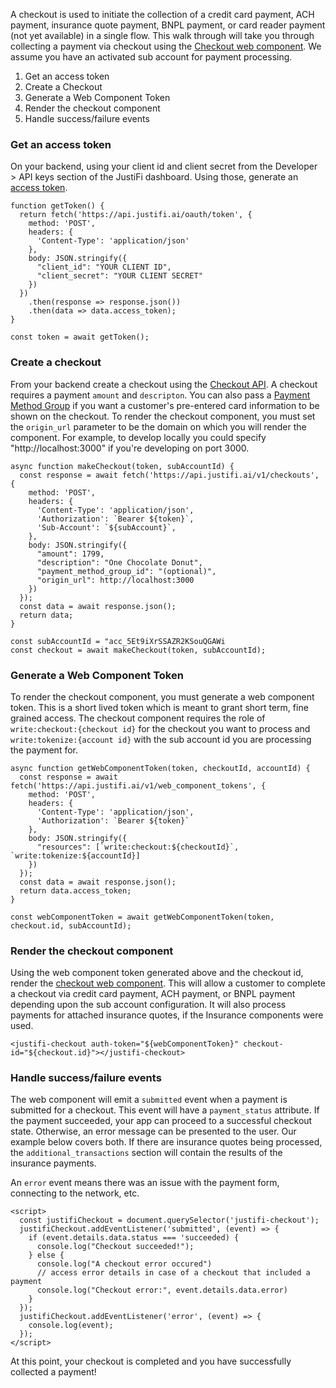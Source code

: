 A checkout is used to initiate the collection of a credit card payment, ACH payment, insurance quote payment, BNPL payment, or card reader payment (not yet available) in a single flow. This walk through will take you through collecting a payment via checkout using the [Checkout web component](https://storybook.justifi.ai/?path=/docs/payment-facilitation-payments-checkout--docs). We assume you have an activated sub account for payment processing.

1. Get an access token
2. Create a Checkout
3. Generate a Web Component Token
4. Render the checkout component
5. Handle success/failure events


### Get an access token
On your backend, using your client id and client secret from the Developer > API keys section of the JustiFi dashboard. Using those, generate an [access token](https://docs.justifi.tech/api-spec#tag/API-Credentials/operation/CreateAccessToken).

```
function getToken() {
  return fetch('https://api.justifi.ai/oauth/token', {
    method: 'POST',
    headers: {
      'Content-Type': 'application/json'
    },
    body: JSON.stringify({
      "client_id": "YOUR CLIENT ID",
      "client_secret": "YOUR CLIENT SECRET"
    })
  })
    .then(response => response.json())
    .then(data => data.access_token);
}

const token = await getToken();
```

### Create a checkout
From your backend create a checkout using the [Checkout API](https://docs.justifi.tech/api-spec#tag/Checkouts/operation/CreateCheckout). A checkout requires a payment `amount` and `descripton`. You can also pass a [Payment Method Group](https://docs.justifi.tech/api-spec#tag/Payment-Method-Groups) if you want a customer's pre-entered card information to be shown on the checkout. To render the checkout component, you must set the `origin_url` parameter to be the domain on which you will render the component. For example, to develop locally you could specify "http://localhost:3000" if you're developing on port 3000.

```
async function makeCheckout(token, subAccountId) {
  const response = await fetch('https://api.justifi.ai/v1/checkouts', {
    method: 'POST',
    headers: {
      'Content-Type': 'application/json',
      'Authorization': `Bearer ${token}`,
      'Sub-Account': `${subAccount}`,
    },
    body: JSON.stringify({
      "amount": 1799,
      "description": "One Chocolate Donut",
      "payment_method_group_id": "(optional)",
      "origin_url": http://localhost:3000
    })
  });
  const data = await response.json();
  return data;
}

const subAccountId = "acc_5Et9iXrSSAZR2KSouQGAWi
const checkout = await makeCheckout(token, subAccountId);
```

### Generate a Web Component Token
To render the checkout component, you must generate a web component token. This is a short lived token which is meant to grant short term, fine grained access. The checkout component requires the role of `write:checkout:{checkout id}` for the checkout you want to process and `write:tokenize:{account id}` with the sub account id you are processing the payment for.
```
async function getWebComponentToken(token, checkoutId, accountId) {
  const response = await fetch('https://api.justifi.ai/v1/web_component_tokens', {
    method: 'POST',
    headers: {
      'Content-Type': 'application/json',
      'Authorization': `Bearer ${token}`
    },
    body: JSON.stringify({
      "resources": [`write:checkout:${checkoutId}`, `write:tokenize:${accountId}]
    })
  });
  const data = await response.json();
  return data.access_token;
}

const webComponentToken = await getWebComponentToken(token, checkout.id, subAccountId);
```

### Render the checkout component
Using the web component token generated above and the checkout id, render the [checkout web component](https://storybook.justifi.ai/?path=/docs/payment-facilitation-payments-checkout--docs). This will allow a customer to complete a checkout via credit card payment, ACH payment, or BNPL payment depending upon the sub account configuration. It will also process payments for attached insurance quotes, if the Insurance components were used.
```
<justifi-checkout auth-token="${webComponentToken}" checkout-id="${checkout.id}"></justifi-checkout>
```

### Handle success/failure events
The web component will emit a `submitted` event when a payment is submitted for a checkout. This event will have a `payment_status` attribute. If the payment succeeded, your app can proceed to a successful checkout state. Otherwise, an error message can be presented to the user. Our example below covers both. If there are insurance quotes being processed, the `additional_transactions` section will contain the results of the insurance payments.

An `error` event means there was an issue with the payment form, connecting to the network, etc.

```
<script>
  const justifiCheckout = document.querySelector('justifi-checkout');
  justifiCheckout.addEventListener('submitted', (event) => {
    if (event.details.data.status === 'succeeded) {
      console.log("Checkout succeeded!");
    } else {
      console.log("A checkout error occured")
      // access error details in case of a checkout that included a payment 
      console.log("Checkout error:", event.details.data.error)
    }
  });
  justifiCheckout.addEventListener('error', (event) => {
    console.log(event);
  });
</script>
```

At this point, your checkout is completed and you have successfully collected a payment!